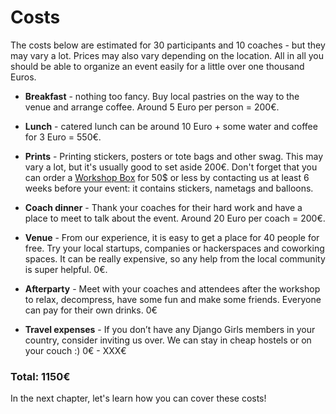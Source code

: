 # Costs

The costs below are estimated for 30 participants and 10 coaches - but they may vary a lot. Prices may also vary depending on the location. All in all you should be able to organize an event easily for a little over one thousand Euros.

- __Breakfast__ - nothing too fancy. Buy local pastries on the way to the venue and arrange coffee. Around 5 Euro per person = 200€.

- __Lunch__ - catered lunch can be around 10 Euro + some water and coffee for 3 Euro = 550€.

- __Prints__ -  Printing stickers, posters or tote bags and other swag. This may vary a lot, but it's usually good to set aside 200€. Don't forget that you can order a [Workshop Box](https://djangogirls.org/workshop-box) for 50$ or less by contacting us at least 6 weeks before your event: it contains stickers, nametags and balloons.

- __Coach dinner__ - Thank your coaches for their hard work and have a place to meet to talk about the event. Around 20 Euro per coach = 200€.

- __Venue__ - From our experience, it is easy to get a place for 40 people for free. Try your local startups, companies or hackerspaces and coworking spaces. It can be really expensive, so any help from the local community is super helpful. 0€.

- __Afterparty__ - Meet with your coaches and attendees after the workshop to relax, decompress, have some fun and make some friends. Everyone can pay for their own drinks. 0€

- __Travel expenses__ - If you don’t have any Django Girls members in your country, consider inviting us over. We can stay in cheap hostels or on your couch :) 0€ - XXX€

### __Total: 1150€__

In the next chapter, let's learn how you can cover these costs!



